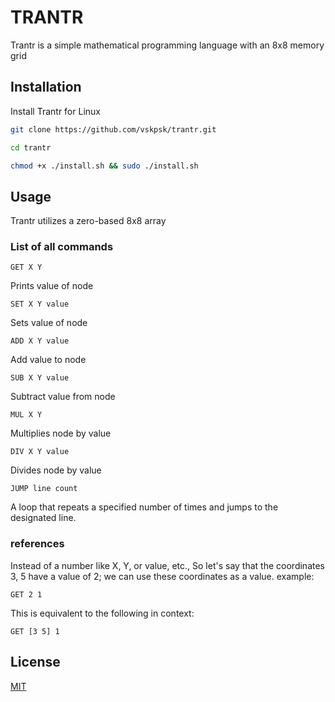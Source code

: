 # TRANTR


Trantr is a simple mathematical programming language with an 8x8 memory grid
## Installation

Install Trantr for Linux
```bash
git clone https://github.com/vskpsk/trantr.git
```

```bash
cd trantr
```

```bash
chmod +x ./install.sh && sudo ./install.sh
```

## Usage

Trantr utilizes a zero-based 8x8 array

### List of all commands

```trantr
GET X Y
```
Prints value of node

```trantr
SET X Y value
```
Sets value of node
```trantr
ADD X Y value
```
Add value to node
```trantr
SUB X Y value
```
Subtract value from node
```trantr
MUL X Y
```
Multiplies node by value
```trantr
DIV X Y value
```
Divides node by value
```trantr
JUMP line count
```
A loop that repeats a specified number of times and jumps to the designated line.


### references
Instead of a number like X, Y, or value, etc., So let's say that the coordinates 3, 5 have a value of 2; we can use these coordinates as a value. example:


```trantr
GET 2 1
```
This is equivalent to the following in context:
```trantr
GET [3 5] 1
```

## License

[MIT](https://choosealicense.com/licenses/mit/)